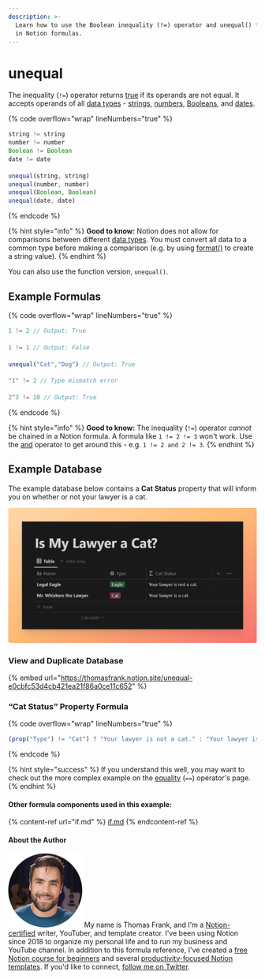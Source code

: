 ```yaml
---
description: >-
  Learn how to use the Boolean inequality (!=) operator and unequal() function
  in Notion formulas.
---
```


# unequal

The inequality (`!=`) operator returns [true](../constants/true.md) if its operands are not equal. It accepts operands of all [data types](../../formula-basics/data-types/) - [strings](../../formula-basics/data-types/string.md), [numbers](../../formula-basics/data-types/number.md), [Booleans](../../formula-basics/data-types/boolean-checkbox.md), and [dates](../../formula-basics/data-types/date-data-type.md).

{% code overflow="wrap" lineNumbers="true" %}
```jsx
string != string
number != number
Boolean != Boolean
date != date

unequal(string, string)
unequal(number, number)
unequal(Boolean, Boolean)
unequal(date, date)
```
{% endcode %}

{% hint style="info" %}
**Good to know:** Notion does not allow for comparisons between different [data types](../../formula-basics/data-types/). You must convert all data to a common type before making a comparison (e.g. by using [format()](../functions/format.md) to create a string value).
{% endhint %}

You can also use the function version, `unequal()`.

## Example Formulas

{% code overflow="wrap" lineNumbers="true" %}
```jsx
1 != 2 // Output: True

1 != 1 // Output: False

unequal("Cat","Dog") // Output: True

"1" != 2 // Type mismatch error

2^3 != 10 // Output: True
```
{% endcode %}

{% hint style="info" %}
**Good to know:** The inequality (`!=`) operator _cannot_ be chained in a Notion formula. A formula like `1 != 2 != 3` won't work. Use the [and](and.md) operator to get around this - e.g. `1 != 2 and 2 != 3`.
{% endhint %}

## Example Database

The example database below contains a **Cat Status** property that will inform you on whether or not your lawyer is a cat.

![](<../../.gitbook/assets/Unequal Test Database Notion.png>)

### View and Duplicate Database

{% embed url="https://thomasfrank.notion.site/unequal-e0cbfc53d4cb421ea21f86a0ce11c652" %}

### “Cat Status” Property Formula

{% code overflow="wrap" lineNumbers="true" %}
```jsx
(prop("Type") != "Cat") ? "Your lawyer is not a cat." : "Your lawyer is a cat."
```
{% endcode %}

{% hint style="success" %}
If you understand this well, you may want to check out the more complex example on the [equality](equal.md) (`==`) operator's page.
{% endhint %}

#### Other formula components used in this example:

{% content-ref url="if.md" %}
[if.md](if.md)
{% endcontent-ref %}

#### About the Author

<img src="../../.gitbook/assets/Notion Fundamentals with Thomas Frank - Avatar 2021 compressed (1).png" alt="" data-size="line"> My name is Thomas Frank, and I'm a [Notion-certified](https://www.credly.com/badges/95fae13a-17bf-4b4a-a3d2-d58c8a3e6a2a/public\_url) writer, YouTuber, and template creator. I've been using Notion since 2018 to organize my personal life and to run my business and YouTube channel. In addition to this formula reference, I've created a [free Notion course for beginners](https://thomasjfrank.com/fundamentals/) and several [productivity-focused Notion templates](https://thomasjfrank.com/templates/). If you'd like to connect, [follow me on Twitter](https://twitter.com/TomFrankly).
